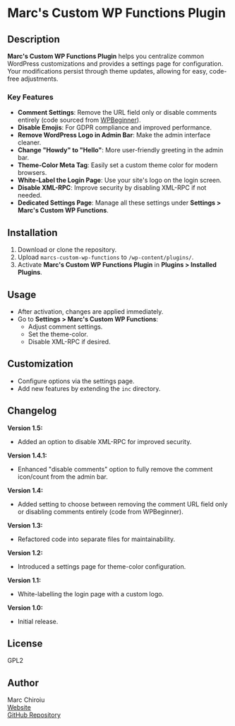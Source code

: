 # Marc's Custom WP Functions Plugin

## Description

**Marc's Custom WP Functions Plugin** helps you centralize common WordPress customizations and provides a settings page for configuration. Your modifications persist through theme updates, allowing for easy, code-free adjustments.

### Key Features
- **Comment Settings**: Remove the URL field only or disable comments entirely (code sourced from [WPBeginner](https://www.wpbeginner.com/)).
- **Disable Emojis**: For GDPR compliance and improved performance.
- **Remove WordPress Logo in Admin Bar**: Make the admin interface cleaner.
- **Change "Howdy" to "Hello"**: More user-friendly greeting in the admin bar.
- **Theme-Color Meta Tag**: Easily set a custom theme color for modern browsers.
- **White-Label the Login Page**: Use your site's logo on the login screen.
- **Disable XML-RPC**: Improve security by disabling XML-RPC if not needed.
- **Dedicated Settings Page**: Manage all these settings under **Settings > Marc's Custom WP Functions**.

## Installation

1. Download or clone the repository.
2. Upload `marcs-custom-wp-functions` to `/wp-content/plugins/`.
3. Activate **Marc's Custom WP Functions Plugin** in **Plugins > Installed Plugins**.

## Usage

- After activation, changes are applied immediately.
- Go to **Settings > Marc's Custom WP Functions**:
  - Adjust comment settings.
  - Set the theme-color.
  - Disable XML-RPC if desired.

## Customization

- Configure options via the settings page.
- Add new features by extending the `inc` directory.

## Changelog

**Version 1.5:**
- Added an option to disable XML-RPC for improved security.

**Version 1.4.1:**
- Enhanced "disable comments" option to fully remove the comment icon/count from the admin bar.

**Version 1.4:**
- Added setting to choose between removing the comment URL field only or disabling comments entirely (code from WPBeginner).

**Version 1.3:**
- Refactored code into separate files for maintainability.

**Version 1.2:**
- Introduced a settings page for theme-color configuration.

**Version 1.1:**
- White-labelling the login page with a custom logo.

**Version 1.0:**
- Initial release.

## License

GPL2

## Author

Marc Chiroiu  
[Website](https://chiroiu.com)  
[GitHub Repository](https://github.com/schischa/marcs-custom-wp-functions)
